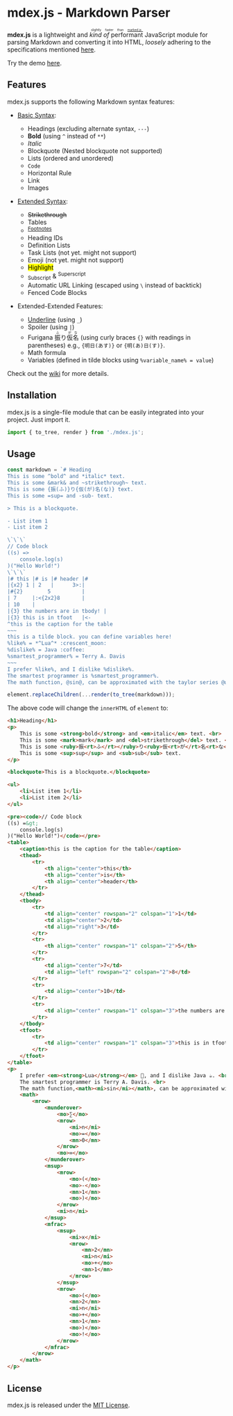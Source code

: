 # mdex.js - Markdown Parser

**mdex.js** is a lightweight and <ruby>*kind of* performant<rt>slightly faster than [marked.js](https://github.com/markedjs/marked)</rt></ruby> JavaScript module for parsing Markdown and converting it into HTML, *loosely* adhering to the specifications mentioned [here](https://www.markdownguide.org/).  

Try the demo [here](https://feedekaiser.github.io/mdex/).

## Features

mdex.js supports the following Markdown syntax features:

- [Basic Syntax](https://www.markdownguide.org/basic-syntax/):
  - Headings (excluding alternate syntax, `---`)
  - **Bold** (using `^` instead of `**`)
  - *Italic*
  - Blockquote (Nested blockquote not supported)
  - Lists (ordered and unordered)
  - `Code`
  - Horizontal Rule
  - Link
  - Images

- [Extended Syntax](https://www.markdownguide.org/extended-syntax/):
  - ~~Strikethrough~~
  - Tables
  - <sup>[Footnotes](https://github.com/Feedekaiser/mdex/wiki/Extended-Features#footnotes)</sup>
  - Heading IDs
  - Definition Lists
  - Task Lists (not yet. might not support)
  - Emoji (not yet. might not support)
  - <mark>Highlight</mark>
  - <sub>Subscript</sub> & <sup>Superscript</sup>
  - Automatic URL Linking (escaped using `\` instead of backtick)
  - Fenced Code Blocks

- Extended-Extended Features:
  - <ins>Underline</ins> (using `_`)
  - Spoiler (using `|`)
  - Furigana <ruby>振<rp>(</rp><rt>ふ</rt><rp>)</rp></ruby>り<ruby>仮<rp>(</rp><rt>が</rt><rp>)</rp>名<rp>(</rp><rt>な</rt><rp>)</rp></ruby> (using curly braces `{}` with readings in parentheses) e.g., `{明日(あす)}` or `{明(あ)日(す)}`.
  - Math formula
  - Variables (defined in tilde blocks using `%variable_name% = value`)

Check out the [wiki](https://github.com/Feedekaiser/mdex/wiki/Basics) for more details.
## Installation

mdex.js is a single-file module that can be easily integrated into your project. Just import it.  

```javascript
import { to_tree, render } from './mdex.js';
```

## Usage
```javascript
const markdown = `# Heading
This is some ^bold^ and *italic* text.
This is some &mark& and ~strikethrough~ text.
This is some {振(ふ)}り{仮(が)名(な)} text.
This is some =sup= and -sub- text.

> This is a blockquote.

- List item 1
- List item 2

\`\`\`
// Code block
((s) =>
	console.log(s)
)("Hello World!")
\`\`\`
|# this |# is |# header |#
|{x2} 1 | 2   |      3>:|
|#{2}        5          |
| 7     |:<{2x2}8       |
| 10    |
|{3} the numbers are in tbody! |
|{3} this is in tfoot   |<-
^this is the caption for the table
~~~
this is a tilde block. you can define variables here!
%like% = *^Lua^* :crescent_moon:
%dislike% = Java :coffee:
%smartest_programmer% = Terry A. Davis
~~~
I prefer %like%, and I dislike %dislike%.
The smartest programmer is %smartest_programmer%.
The math function, @sin@, can be approximated with the taylor series @underover(∑, n = 0, ∞) pow((-1), n)frac(pow(x,2n + 1),(2n + 1)!)@`;

element.replaceChildren(...render(to_tree(markdown)));
```

The above code will change the `innerHTML` of `element` to:

```html
<h1>Heading</h1>
<p>
	This is some <strong>bold</strong> and <em>italic</em> text. <br>
	This is some <mark>mark</mark> and <del>strikethrough</del> text. <br>
	This is some <ruby>振<rt>ふ</rt></ruby>り<ruby>仮<rt>が</rt>名<rt>な</rt></ruby> text. <br>
	This is some <sup>sup</sup> and <sub>sub</sub> text. 
</p>

<blockquote>This is a blockquote.</blockquote>

<ul>
	<li>List item 1</li>
	<li>List item 2</li>
</ul>

<pre><code>// Code block
((s) =&gt;
	console.log(s)
)("Hello World!")</code></pre>
<table>
	<caption>this is the caption for the table</caption>
	<thead>
		<tr>
			<th align="center">this</th>
			<th align="center">is</th>
			<th align="center">header</th>
		</tr>
	</thead>
	<tbody>
		<tr>
			<td align="center" rowspan="2" colspan="1">1</td>
			<td align="center">2</td>
			<td align="right">3</td>
		</tr>
		<tr>
			<th align="center" rowspan="1" colspan="2">5</th>
		</tr>
		<tr>
			<td align="center">7</td>
			<td align="left" rowspan="2" colspan="2">8</td>
		</tr>
		<tr>
			<td align="center">10</td>
		</tr>
		<tr>
			<td align="center" rowspan="1" colspan="3">the numbers are in tbody!</td>
		</tr>
	</tbody>
	<tfoot>
		<tr>
			<td align="center" rowspan="1" colspan="3">this is in tfoot</td>
		</tr>
	</tfoot>
</table>
<p>
	I prefer <em><strong>Lua</strong></em> 🌙, and I dislike Java ☕. <br>
	The smartest programmer is Terry A. Davis. <br>
	The math function,<math><mi>sin</mi></math>, can be approximated with the taylor series 
	<math>
		<mrow>
			<munderover>
				<mo>∑</mo>
				<mrow>
					<mi>n</mi>
					<mo>=</mo>
					<mn>0</mn>
				</mrow>
				<mo>∞</mo>
			</munderover>
			<msup>
				<mrow>
					<mo>(</mo>
					<mo>-</mo>
					<mn>1</mn>
					<mo>)</mo>
				</mrow>
				<mi>n</mi>
			</msup>
			<mfrac>
				<msup>
					<mi>x</mi>
					<mrow>
						<mn>2</mn>
						<mi>n</mi>
						<mo>+</mo>
						<mn>1</mn>
					</mrow>
				</msup>
				<mrow>
					<mo>(</mo>
					<mn>2</mn>
					<mi>n</mi>
					<mo>+</mo>
					<mn>1</mn>
					<mo>)</mo>
					<mo>!</mo>
				</mrow>
			</mfrac>
		</mrow>
	</math>
</p>
```

## License

mdex.js is released under the [MIT License](LICENSE).
